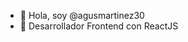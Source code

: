 - 👋 Hola, soy @agusmartinez30
- 👀 Desarrollador Frontend con ReactJS

<!---
agusmartinez30/agusmartinez30 is a ✨ special ✨ repository because its `README.md` (this file) appears on your GitHub profile.
You can click the Preview link to take a look at your changes.
--->
